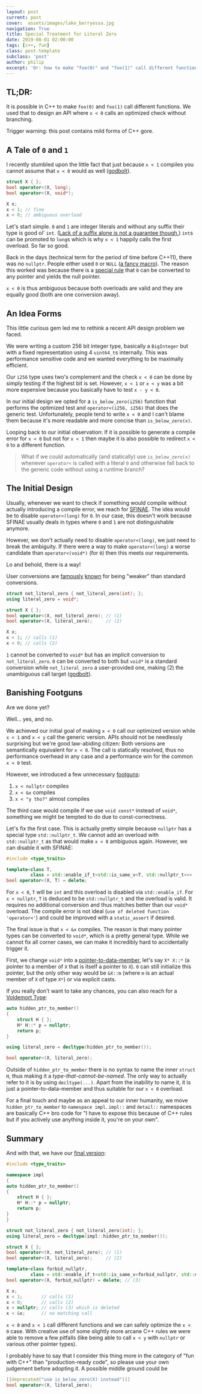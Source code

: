 ```yaml
---
layout: post
current: post
cover:  assets/images/lake_berryessa.jpg
navigation: True
title: Special Treatment for Literal Zero
date: 2019-08-01 02:00:00
tags: [c++, fun]
class: post-template
subclass: 'post'
author: philip
excerpt: 'Or: how to make "foo(0)" and "foo(1)" call different functions'
---
```


## TL;DR:

It is possible in C++ to make `foo(0)` and `foo(1)` call different functions.
We used that to design an API where `x < 0` calls an optimized check without branching.

Trigger warning: this post contains mild forms of C++ gore.


## A Tale of `0` and `1`

I recently stumbled upon the little fact that just because `x < 1` compiles you cannot assume that `x < 0` would as well ([godbolt](https://godbolt.org/z/BJIDFx)).

```cpp
struct X { };
bool operator<(X, long);
bool operator<(X, void*);

X x;
x < 1; // fine
x < 0; // ambiguous overload
```

Let's start simple.
`0` and `1` are integer literals and without any suffix their type is good ol' `int`.
([Lack of a suffix alone is not a guarantee though.](https://godbolt.org/z/z7YlBy))
`int`s can be promoted to `long`s which is why `x < 1` happily calls the first overload.
So far so good.

Back in the days (technical term for the period of time before C++11), there was no `nullptr`.
People either used `0` or `NULL` ([a fancy macro](https://en.cppreference.com/w/cpp/types/NULL)).
The reason this worked was because there is a [special rule](https://en.cppreference.com/w/cpp/language/implicit_conversion#Pointer_conversions) that `0` can be converted to any pointer and yields the null pointer.

`x < 0` is thus ambiguous because both overloads are valid and they are equally good (both are one conversion away).


## An Idea Forms

This little curious gem led me to rethink a recent API design problem we faced.

We were writing a custom 256 bit integer type, basically a `BigInteger` but with a fixed representation using 4 `uint64_t`s internally.
This was performance sensitive code and we wanted everything to be maximally efficient.

Our `i256` type uses two's complement and the check `x < 0` can be done by simply testing if the highest bit is set.
However, `x < 1` or `x < y` was a bit more expensive because you basically have to test `x - y < 0`.

In our initial design we opted for a `is_below_zero(i256)` function that performs the optimized test and `operator<(i256, i256)` that does the generic test.
Unfortunately, people tend to write `x < 0` and I can't blame them because it's more readable and more concise than `is_below_zero(x)`.

Looping back to our initial observation:
If it is possible to generate a compile error for `x < 0` but not for `x < 1` then maybe it is also possible to redirect `x < 0` to a different function.

> What if we could automatically (and statically) use `is_below_zero(x)` whenever `operator<` is called with a literal `0` and otherwise fall back to the generic code without using a runtime branch?


## The Initial Design

Usually, whenever we want to check if something would compile without actually introducing a compile error, we reach for [SFINAE](https://en.cppreference.com/w/cpp/language/sfinae).
The idea would be to disable `operator<(long)` for `0`.
In our case, this doesn't work because SFINAE usually deals in types where `0` and `1` are not distinguishable anymore.

However, we don't actually need to disable `operator<(long)`, we just need to break the ambiguity.
If there were a way to make `operator<(long)` a worse candidate than `operator<(void*)` (for `0`) then this meets our requirements.

Lo and behold, there is a way!

User conversions are [famously](https://stackoverflow.com/questions/44086269/why-does-my-variant-convert-a-stdstring-to-a-bool) [known](https://stackoverflow.com/questions/44021989/implicit-cast-from-const-string-to-bool) for being "weaker" than standard conversions.

```cpp
struct not_literal_zero { not_literal_zero(int); };
using literal_zero = void*;

struct X { };
bool operator<(X, not_literal_zero); // (1)
bool operator<(X, literal_zero);     // (2)

X x;
x < 1; // calls (1)
x < 0; // calls (2)
```

`1` cannot be converted to `void*` but has an implicit conversion to `not_literal_zero`.
`0` can be converted to both but `void*` is a standard conversion while `not_literal_zero` a user-provided one, making (2) the unambiguous call target ([godbolt](https://godbolt.org/z/Ke8rWa)).


## Banishing Footguns

Are we done yet?

Well... yes, and no.

We achieved our initial goal of making `x < 0` call our optimized version while `x < 1` and `x < y` call the generic version.
APIs should not be needlessly surprising but we're good law-abiding citizen:
Both versions are semantically equivalent for `x < 0`.
The call is statically resolved, thus no performance overhead in any case and a performance win for the common `x < 0` test.

However, we introduced a few unnecessary [footguns](https://en.wiktionary.org/wiki/footgun):

1. `x < nullptr` compiles
2. `x < &x` compiles
3. `x < "y tho?"` almost compiles

The third case would compile if we use `void const*` instead of `void*`, something we might be tempted to do due to const-correctness.

Let's fix the first case.
This is actually pretty simple because `nullptr` has a special type `std::nullptr_t`.
We cannot add an overload with `std::nullptr_t` as that would make `x < 0` ambiguous again.
However, we can disable it with SFINAE:

```cpp
#include <type_traits>

template<class T, 
         class = std::enable_if_t<std::is_same_v<T, std::nullptr_t>>>
bool operator<(X, T) = delete;
```

For `x < 0`, `T` will be `int` and this overload is disabled via `std::enable_if`.
For `x < nullptr`, `T` is deduced to be `std::nullptr_t` and the overload is valid.
It requires no additional conversion and thus matches better than our `void*` overload.
The compile error is not ideal (`use of deleted function 'operator<'`) and could be improved with a `static_assert` if desired.

The final issue is that `x < &x` compiles.
The reason is that many pointer types can be converted to `void*`, which is a pretty general type.
While we cannot fix all corner cases, we can make it incredibly hard to accidentally trigger it.

First, we change `void*` into a [pointer-to-data-member](https://en.cppreference.com/w/cpp/language/pointer#Pointers_to_data_members), let's say `X* X::*` (a pointer to a member of `X` that is itself a pointer to `X`).
`0` can still initialize this pointer, but the only other way would be `&X::m` (where `m` is an actual member of `X` of type `X*`) or via explicit casts.

If you really don't want to take any chances, you can also reach for a [Voldemort Type](http://videocortex.io/2017/Bestiary/#-voldemort-types):

```cpp
auto hidden_ptr_to_member()
{
    struct H { };
    H* H::* p = nullptr;
    return p;
}

using literal_zero = decltype(hidden_ptr_to_member());

bool operator<(X, literal_zero);
```

Outside of `hidden_ptr_to_member` there is no syntax to name the inner `struct H`, thus making it a _type-that-cannot-be-named_.
The only way to actually refer to it is by using `decltype(...)`.
Apart from the inability to name it, it is just a pointer-to-data-member and thus suitable for our `x < 0` overload.

For a final touch and maybe as an appeal to our inner humanity, we move `hidden_ptr_to_member` to `namespace impl`.
`impl::` and `detail::` namespaces are basically C++ bro code for "I have to expose this because of C++ rules but if you actively use anything inside it, you're on your own".


## Summary

And with that, we have our [final version](https://godbolt.org/z/r1sYsE):

```cpp
#include <type_traits>

namespace impl
{
auto hidden_ptr_to_member()
{
    struct H { };
    H* H::* p = nullptr;
    return p;
}
}

struct not_literal_zero { not_literal_zero(int); };
using literal_zero = decltype(impl::hidden_ptr_to_member());

struct X { };
bool operator<(X, not_literal_zero); // (1)
bool operator<(X, literal_zero);     // (2)

template<class forbid_nullptr, 
         class = std::enable_if_t<std::is_same_v<forbid_nullptr, std::nullptr_t>>>
bool operator<(X, forbid_nullptr) = delete; // (3)

X x;
x < 1;       // calls (1)
x < 0;       // calls (2)
x < nullptr; // calls (3) which is deleted
x < &x;      // no matching call
```

`x < 0` and `x < 1` call different functions and we can safely optimize the `x < 0` case.
With creative use of some slightly more arcane C++ rules we were able to remove a few pitfalls (like being able to call `x < y` with `nullptr` or various other pointer types).

I probably have to say that I consider this thing more in the category of "fun with C++" than "production-ready code", so please use your own judgement before adopting it.
A possible middle ground could be 
```cpp
[[deprecated("use is_below_zero(X) instead")]]
bool operator<(X, literal_zero);
```